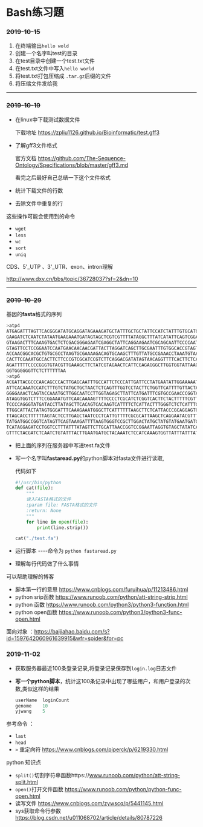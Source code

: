 # Bash练习题

### ~~2019-10-15~~

1. 在终端输出`hello wold`
2. 创建一个名字叫test的目录
3. 在test目录中创建一个test.txt文件
4. 在test.txt文件中写入`hello world`
5. 将test.txt打包压缩成 `.tar.gz`后缀的文件
6. 将压缩文件发给我

***

### ~~2019-10-19~~

+ 在linux中下载测试数据文件

  下载地址  https://zpliu1126.github.io/Bioinformatic/test.gff3 

+ 了解gff3文件格式

  官方文档  https://github.com/The-Sequence-Ontology/Specifications/blob/master/gff3.md 

  看完之后最好自己总结一下这个文件格式

+ 统计下载文件的行数

+ 去除文件中重复的行

这些操作可能会使用到的命令

+ `wget`
+ `less`
+ `wc`
+ `sort`
+ `uniq`

CDS、5'_UTP 、3'_UTR、exon、intron理解

 http://www.dxy.cn/bbs/topic/36728037?sf=2&dn=10 

***



### ~~2019-10-29~~

基因的**fasta**格式的序列

```bash
>atp4
ATGAGATTTAGTTCACGGGATATGCAGGATAGAAAGATGCTATTTGCTGCTATTCCATCTATTTGTGCATCAAGTCCGAA
GAAGATCTCAATCTATAATGAAGAAATGATAGTAGCTCGTCGTTTTATAGGCTTTATCATATTCAGTCGGAAGAGTTTAG
GTAAGACTTTCAAAGTGACTCTCGACGGGAGAATCGAGGCTATTCAGGAAGAATCGCAGCAATTCCCCAATCCTAACGAA
GTAGTTCCTCCGGAATCCAATGAACAACAACGATTACTTAGGATCAGCTTGCGAATTTGTGGCACCGTAGTAGAATCATT
ACCAACGGCACGCTGTGCGCCTAAGTGCGAAAAGACAGTGCAAGCTTTGTTATGCCGAAACCTAAATGTAAAGTCAGCAA
CACTTCCAAATGCCACTTCTTCCCGTCGCATCCGTCTTCAGGACGATATAGTAACAGGTTTTCACTTCTCAGTGAGTGAA
AGATTTTTCCCCGGGTGTACGTTGAAAGCTTCTATCGTAGAACTCATTCGAGAGGGCTTGGTGGTATTAAGAATGGTTCG
GGTGGGGGGTTCTCTTTTTTAA
>atp6
ACGATTACGCCCAACAGCCCACTTGAGCAATTTGCCATTCTCCCATTGATTCCTATGAATATTGGAAAAATTTATTTCTC
ATTCACAAATCCATCTTTGTCTATGCTGCTAACTCTCAGTTTGGTCCTACTTCTGGTTCATTTTGTTACTAAAAACGGAG
GGGGAAACTCAGTACCAAATGCTTGGCAATCCTTGGTAGAGCTTATTCATGATTTCGTGCCGAACCCGGTAAACGAACAA
ATAGGTGGTCTTTCCGGAAATGTTCAACAAAAGTTTTCCCCTCGCATCTCGGTCACTTCTACTTTTTCGTTATTTCGTAA
TCCCCAGGGTATGATACCTTATAGCTTCACAGTCACAAGTCATTTTCTCATTACTTTGGGTCTCTCATTTCCGATTTTTA
TTGGCATTACTATAGTGGGATTTCAAAGAAATGGGCTTCATTTTTTAAGCTTCTCATTACCCGCAGGAGTCCCACTGCCG
TTAGCACCTTTTTTAGTACTCCTTGAGCTAATCCCTCATTGTTTTCGCGCATTAAGCTCAGGAATACGTTTATTTGCTAA
TATGATGGCCGGTCATAGTTCAGTAAAGATTTTAAGTGGGTCCGCTTGGACTATGCTATGTATGAATGATCTTTTTTATT
TCATAGGAGATCCTGGTCCTTTATTTATAGTTCTTGCATTAACCGGTCCGGAATTAGGTGTAGCTATATCACAAGCTCAT
GTTTCTACGATCTCAATCTGTATTTACTTGAATGATGCTACAAATCTCCATCAAAGTGGTTATTTATTTATAATTGAACA
```

+ 把上面的序列在服务器中写进test.fa文件

+ 写一个名字叫**fastaread.py**的python脚本对fasta文件进行读取,

  代码如下

  ```python
  #!/usr/bin/python 
  def cat(file):
      """
      读入FASTA格式的文件
      :param file: FASTA格式的文件
      :return: None
      """
      for line in open(file):
          print(line.strip())
  
  cat("./test.fa")
  
  ```

+ 运行脚本 ----命令为 `python fastaread.py`

+ 理解每行代码做了什么事情

可以帮助理解的博客

+ 脚本第一行的意思 https://www.cnblogs.com/furuihua/p/11213486.html
+ python srip函数 https://www.runoob.com/python/att-string-strip.html
+ python 函数 https://www.runoob.com/python3/python3-function.html
+ python open函数 https://www.runoob.com/python3/python3-func-open.html

面向对象 ：https://baijiahao.baidu.com/s?id=1597642060961639915&wfr=spider&for=pc



### 2019-11-02

+ 获取服务器最近100条登录记录,将登录记录保存到`login.log`日志文件

+ **写一个python脚本**，统计这100条记录中出现了哪些用户，和用户登录的次数,类似这样的结果

  ```python
  userName	loginCount
  genome	10
  yjwang	5
  ```

参考命令 ：

+ `last`
+ `head`
+ `>` 重定向符 https://www.cnblogs.com/piperck/p/6219330.html 

python 知识点

+  `split()`切割字符串函数https://www.runoob.com/python/att-string-split.html 
+ `open()`打开文件函数 https://www.runoob.com/python/python-func-open.html 
+ 读写文件  https://www.cnblogs.com/zywscq/p/5441145.html 
+ sys获取命令行参数  https://blog.csdn.net/u011068702/article/details/80787226 







